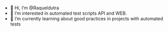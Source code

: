 - 👋 Hi, I’m @Raqueldutra
- 👀 I’m interested in automated test scripts API and WEB.
- 🌱 I’m currently learning about good practices in projects with automated tests

<!---
Raqueldutra/Raqueldutra is a ✨ special ✨ repository because its `README.md` (this file) appears on your GitHub profile.
You can click the Preview link to take a look at your changes.
--->
